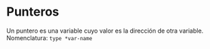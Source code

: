# Punteros

Un puntero es una variable cuyo valor es la dirección de otra variable. Nomenclatura: `type *var-name`
